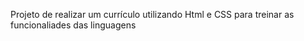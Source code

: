 Projeto de realizar um currículo utilizando Html e CSS para treinar as funcionaliades das linguagens
